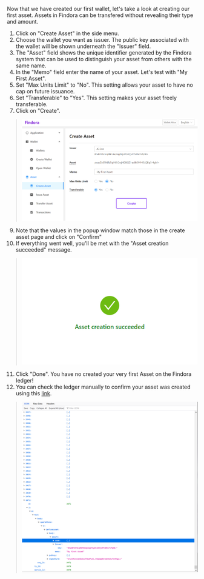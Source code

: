 Now that we have created our first wallet, let's take a look at creating our first asset. Assets in Findora can be transfered without revealing their type and amount.

1. Click on "Create Asset" in the side menu. 
2. Choose the wallet you want as issuer. The public key associated with the wallet will be shown underneath the "Issuer" field.
4. The "Asset" field shows the unique identifier generated by the Findora system that can be used to distinguish your asset from others with the same name.
5. In the "Memo" field enter the name of your asset. Let's test with "My First Asset". 
6. Set "Max Units Limit" to "No". This setting allows your asset to have no cap on future issuance.
7. Set "Transferable" to "Yes". This setting makes your asset freely transferable.
8. Click on "Create". 
> ![Create Asset](./docs-src/images/first-asset.png)
9. Note that the values in the popup window match those in the create asset page and click on "Confirm"
10. If everything went well, you'll be met with the "Asset creation succeeded" message.
> ![success](./docs-src/images/asset-success.png)
11. Click "Done". You have no created your very first Asset on the Findora ledger!
12. You can check the ledger manually to confirm your asset was created using this [link](https://testnet.findora.org:8668/blocks_since/0). 
> ![find asset](./docs-src/images/find-asset.png)
